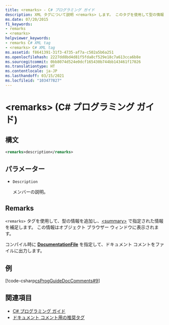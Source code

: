 ```yaml
---
title: <remarks> - C# プログラミング ガイド
description: XML タグについて説明 <remarks> します。 このタグを使用して型の情報を追加し、指定された情報を補足します <summary>.
ms.date: 07/20/2015
f1_keywords:
- remarks
- <remarks>
helpviewer_keywords:
- remarks C# XML tag
- <remarks> C# XML tag
ms.assetid: f8641391-31f3-4735-af7a-c502a5b6a251
ms.openlocfilehash: 2227dd8bd4d81f5fda8cf529e18c7a613cca6b8e
ms.sourcegitcommit: 0bb8074d524e0dcf165430b744bb143461f17026
ms.translationtype: HT
ms.contentlocale: ja-JP
ms.lasthandoff: 03/15/2021
ms.locfileid: "103477827"
---
```

# <a name="remarks-c-programming-guide"></a>\<remarks> (C# プログラミング ガイド)

## <a name="syntax"></a>構文

```xml
<remarks>description</remarks>
```

## <a name="parameters"></a>パラメーター

- `Description`

  メンバーの説明。

## <a name="remarks"></a>Remarks

`<remarks>` タグを使用して、型の情報を追加し、[\<summary>](./summary.md) で指定された情報を補足します。 この情報はオブジェクト ブラウザー ウィンドウに表示されます。

コンパイル時に [**DocumentationFile**](../../language-reference/compiler-options/output.md#documentationfile) を指定して、ドキュメント コメントをファイルに出力します。

## <a name="example"></a>例

[!code-csharp[csProgGuideDocComments#9](~/samples/snippets/csharp/VS_Snippets_VBCSharp/csProgGuideDocComments/CS/DocComments.cs#9)]

## <a name="see-also"></a>関連項目

- [C# プログラミング ガイド](../index.md)
- [ドキュメント コメント用の推奨タグ](./recommended-tags-for-documentation-comments.md)
